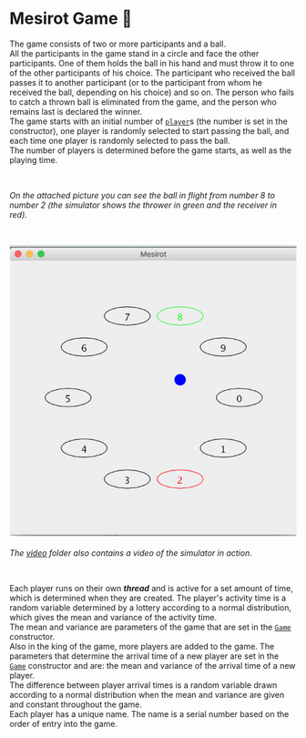 # Mesirot Game :large_blue_circle: 
The game consists of two or more participants and a ball.<br/>
All the participants in the game stand in a circle and face the other participants. One of them holds the ball in his hand and must throw it to one of the other participants of his choice. The participant who received the ball passes it to another participant (or to the participant from whom he received the ball, depending on his choice) and so on. The person who fails to catch a thrown ball is eliminated from the game, and the person who remains last is declared the winner.<br/>
The game starts with an initial number of [`player`](https://github.com/safaama1/Mesirot-Game/blob/main/Player.java)s (the number is set in the constructor), one player is randomly selected to start passing the ball, and each time one player is randomly selected to pass the ball.<br/>
The number of players is determined before the game starts, as well as the playing time.<br/>

<br/>

_On the attached picture you can see the ball in flight from number 8 to number 2 (the simulator shows the thrower in green and the receiver in red)._

<br/>

![](image/MesirotGame.png)
<br/>

_The [video](https://github.com/safaama1/Mesirot-Game/tree/main/video) folder also contains a video of the simulator in action_.

<br/>

Each player runs on their own **_thread_** and is active for a set amount of time, which is determined when they are created. The player's activity time is a random variable determined by a lottery according to a normal distribution, which gives the mean and variance of the activity time.<br/>
The mean and variance are parameters of the game that are set in the [`Game`](https://github.com/safaama1/Mesirot-Game/blob/main/Game.java) constructor.<br/>
Also in the king of the game, more players are added to the game. The parameters that determine the arrival time of a new player are set in the [`Game`](https://github.com/safaama1/Mesirot-Game/blob/main/Game.java) constructor and are: the mean and variance of the arrival time of a new player.<br/>
The difference between player arrival times is a random variable drawn according to a normal distribution when the mean and variance are given and constant throughout the game.<br/>
Each player has a unique name. The name is a serial number based on the order of entry into the game.<br/>

